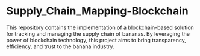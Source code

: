 # Supply_Chain_Mapping-Blockchain

This repository contains the implementation of a blockchain-based solution for tracking and managing the supply chain of bananas. By leveraging the power of blockchain technology, this project aims to bring transparency, efficiency, and trust to the banana industry.